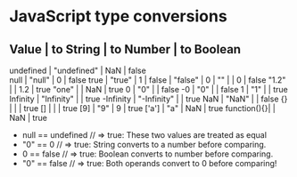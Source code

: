 # JavaScript type conversions

Value       |   to String       |   to Number       |   to Boolean
-------------------------------------------------------------------
undefined   |   "undefined"     |   NaN             |   false      
null        |   "null"          |   0               |   false
true        |   "true"          |   1               |
false       |   "false"         |   0               |
""          |                   |   0               |   false
"1.2"       |                   |   1.2             |   true
"one"       |                   |   NaN             |   true
0           |   "0"             |                   |   false
-0          |   "0"             |                   |   false
1           |   "1"             |                   |   true
Infinity    |   "Infinity"      |                   |   true
-Infinity   |   "-Infinity"     |                   |   true
NaN         |   "NaN"           |                   |   false
{}          |                   |                   |   true
[]          |                   |                   |   true
[9]         |   "9"             |   9               |   true
['a']       |   "a"             |   NaN             |   true
function(){}|                   |   NaN             |   true


- null == undefined // => true: These two values are treated as equal
- "0" == 0 // => true: String converts to a number before comparing.
- 0 == false // => true: Boolean converts to number before comparing.
- "0" == false // => true: Both operands convert to 0 before comparing!


